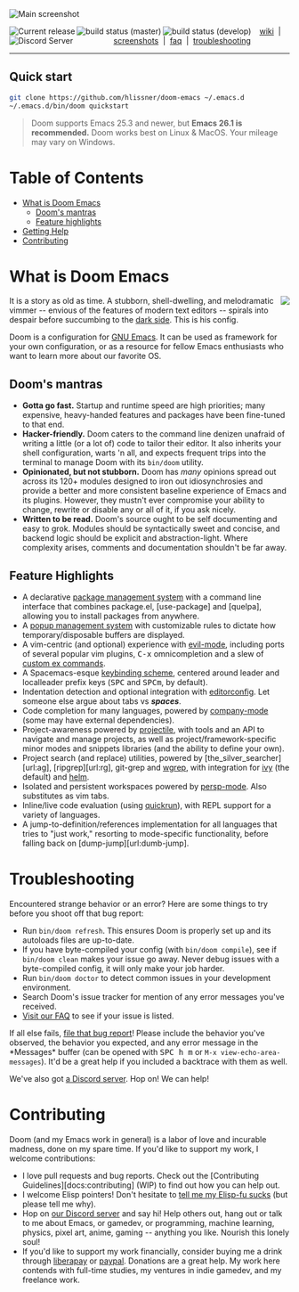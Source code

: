 <img src="https://raw.githubusercontent.com/hlissner/doom-emacs/screenshots/main.png" alt="Main screenshot" />

<img src="https://img.shields.io/github/tag/hlissner/doom-emacs.svg?label=release"
     alt="Current release"
     align="left" />
<a href="https://travis-ci.org/hlissner/doom-emacs">
  <img src="https://img.shields.io/travis/hlissner/doom-emacs/master.svg?label=master"
       alt="build status (master)"
       align="left" />
</a>
<a href="https://travis-ci.org/hlissner/doom-emacs">
  <img src="https://img.shields.io/travis/hlissner/doom-emacs/master.svg?label=develop"
       alt="build status (develop)"
       align="left" />
</a>
<a href="https://discord.gg/bcZ6P3y">
  <img src="https://img.shields.io/badge/Discord-blue.svg?logo=discord"
       alt="Discord Server"
       align="left" />
</a>

<p align="center">
  <a href="/../../wiki">wiki</a>&nbsp; |&nbsp;
  <a href="/../../tree/screenshots">screenshots</a>&nbsp; |&nbsp;
  <a href="/../../faq.org">faq</a>&nbsp; |&nbsp;
  <a href="/../../wiki/FAQ#troubleshooting">troubleshooting</a>
  <!--a href="CHANGELOG.org">changelog</a-->
</p>

- - -

Quick start
-----------

```bash
git clone https://github.com/hlissner/doom-emacs ~/.emacs.d
~/.emacs.d/bin/doom quickstart
```

> Doom supports Emacs 25.3 and newer, but **Emacs 26.1 is recommended.** Doom
> works best on Linux & MacOS. Your mileage may vary on Windows.


Table of Contents
==================
- [What is Doom Emacs](#what-is-doom-emacs)
    - [Doom's mantras](#dooms-mantras)
    - [Feature highlights](#feature-highlights)
- [Getting Help](#getting-help)
- [Contributing](#contributing)


What is Doom Emacs
==================

<a href="http://ultravioletbat.deviantart.com/art/Yay-Evil-111710573">
  <img src="https://github.com/hlissner/doom-emacs/raw/screenshots/cacochan.png" align="right" />
</a>

It is a story as old as time. A stubborn, shell-dwelling, and melodramatic
vimmer -- envious of the features of modern text editors -- spirals into despair
before succumbing to the [dark side][url:evil-mode]. This is his config.

Doom is a configuration for [GNU Emacs](https://www.gnu.org/software/emacs/). It
can be used as framework for your own configuration, or as a resource for fellow
Emacs enthusiasts who want to learn more about our favorite OS.

Doom's mantras
--------------
- **Gotta go fast.** Startup and runtime speed are high priorities; many
  expensive, heavy-handed features and packages have been fine-tuned to that
  end.
- **Hacker-friendly.** Doom caters to the command line denizen unafraid of
  writing a little (or a lot of) code to tailor their editor. It also inherits
  your shell configuration, warts 'n all, and expects frequent trips into the
  terminal to manage Doom with its `bin/doom` utility.
- **Opinionated, but not stubborn.** Doom has _many_ opinions spread out across
  its 120+ modules designed to iron out idiosynchrosies and provide a better and
  more consistent baseline experience of Emacs and its plugins. However, they
  mustn't ever compromise your ability to change, rewrite or disable any or all
  of it, if you ask nicely.
- **Written to be read.** Doom's source ought to be self documenting and easy to
  grok. Modules should be syntactically sweet and concise, and backend logic
  should be explicit and abstraction-light. Where complexity arises, comments
  and documentation shouldn't be far away.

Feature Highlights
------------------
- A declarative [package management system][doom:packages] with a command line
  interface that combines package.el, [use-package] and [quelpa], allowing you
  to install packages from anywhere.
- A [popup management system][doom:popups] with customizable rules to dictate
  how temporary/disposable buffers are displayed.
- A vim-centric (and optional) experience with [evil-mode][url:evil-mode],
  including ports of several popular vim plugins, <kbd>C-x</kbd> omnicompletion
  and a slew of [custom ex commands][doom:commands].
- A Spacemacs-esque [keybinding scheme][doom:bindings], centered around leader
  and localleader prefix keys (<kbd>SPC</kbd> and <kbd>SPC</kbd><kbd>m</kbd>, by
  default).
- Indentation detection and optional integration with
  [editorconfig][url:editorconfig]. Let someone else argue about tabs vs
  ___***spaces***___.
- Code completion for many languages, powered by
  [company-mode][url:company-mode] (some may have external dependencies).
- Project-awareness powered by [projectile][url:projectile], with tools and an
  API to navigate and manage projects, as well as project/framework-specific
  minor modes and snippets libraries (and the ability to define your own).
- Project search (and replace) utilities, powered by
  [the_silver_searcher][url:ag], [ripgrep][url:rg], git-grep and
  [wgrep][url:wgrep], with integration for [ivy][url:ivy] (the default) and
  [helm][url:helm].
- Isolated and persistent workspaces powered by [persp-mode][url:persp-mode].
  Also substitutes as vim tabs.
- Inline/live code evaluation (using [quickrun][url:quickrun]), with REPL
  support for a variety of languages.
- A jump-to-definition/references implementation for all languages that tries to
  "just work," resorting to mode-specific functionality, before falling back on
  [dump-jump][url:dumb-jump].


Troubleshooting
===============

Encountered strange behavior or an error? Here are some things to try before you
shoot off that bug report:

- Run `bin/doom refresh`. This ensures Doom is properly set up and its autoloads
  files are up-to-date.
- If you have byte-compiled your config (with `bin/doom compile`), see if
  `bin/doom clean` makes your issue go away. Never debug issues with a
  byte-compiled config, it will only make your job harder.
- Run `bin/doom doctor` to detect common issues in your development environment.
- Search Doom's issue tracker for mention of any error messages you've received.
- [Visit our FAQ][docs:faq] to see if your issue is listed.

If all else fails, [file that bug report][github:new-issue]! Please include the
behavior you've observed, the behavior you expected, and any error message in
the \*Messages\* buffer (can be opened with <kbd>SPC h m</kbd> or `M-x
view-echo-area-messages`). It'd be a great help if you included a backtrace with
them as well.

We've also got [a Discord server][url:discord]. Hop on! We can help!


Contributing
============

Doom (and my Emacs work in general) is a labor of love and incurable madness,
done on my spare time. If you'd like to support my work, I welcome
contributions:

- I love pull requests and bug reports. Check out the [Contributing
  Guidelines][docs:contributing] (WIP) to find out how you can help out.
- I welcome Elisp pointers! Don't hesitate to [tell me my Elisp-fu
  sucks][github:new-issue] (but please tell me why).
- Hop on [our Discord server][url:discord] and say hi! Help others out, hang out
  or talk to me about Emacs, or gamedev, or programming, machine learning,
  physics, pixel art, anime, gaming -- anything you like. Nourish this lonely
  soul!
- If you'd like to support my work financially, consider buying me a drink
  through [liberapay][url:liberapay] or [paypal][url:paypal]. Donations are a
  great help. My work here contends with full-time studies, my ventures in indie
  gamedev, and my freelance work.


<!-- [docs:wiki]: docs/index.org -->
<!-- [docs:wiki-quickstart]: docs/getting-started.org -->
<!-- [docs:wiki-modules]: docs/modules.org -->
<!-- [docs:wiki-customization]: docs/customize.org -->
<!-- [docs:contributing]: docs/contribute.org -->
<!-- [docs:faq]: docs/faq.org -->
[docs:faq]: /../../wiki/FAQ

[github:new-issue]: https://github.com/hlissner/doom-emacs/issues/new
[doom:bindings]: modules/config/default/+bindings.el
[doom:commands]: modules/config/default/+evil-commands.el
[doom:packages]: core/autoload/packages.el
[doom:popups]: modules/feature/popup/README.org

[url:discord]: https://discord.gg/bcZ6P3y
[url:liberapay]: https://liberapay.com/hlissner/donate
[url:paypal]: https://paypal.me/henriklissner/10

[url:company-mode]: https://github.com/company-mode/company-mode
[url:doom-themes]: https://github.com/hlissner/emacs-doom-themes
[url:editorconfig]: http://editorconfig.org/
[url:evil-mode]: https://github.com/emacs-evil/evil
[url:helm]: https://github.com/emacs-helm/helm
[url:ivy]: https://github.com/abo-abo/swiper
[url:persp-mode]: https://github.com/Bad-ptr/persp-mode.el
[url:projectile]: https://github.com/bbatsov/projectile
[url:quelpa]: https://github.com/quelpa/quelpa
[url:quickrun]: https://github.com/syohex/emacs-quickrun
[url:ripgrep]: https://github.com/BurntSushi/ripgrep
[url:the_silver_searcher]: https://github.com/ggreer/the_silver_searcher
[url:use-package]: https://github.com/jwiegley/use-package
[url:wgrep]: https://github.com/mhayashi1120/Emacs-wgrep
